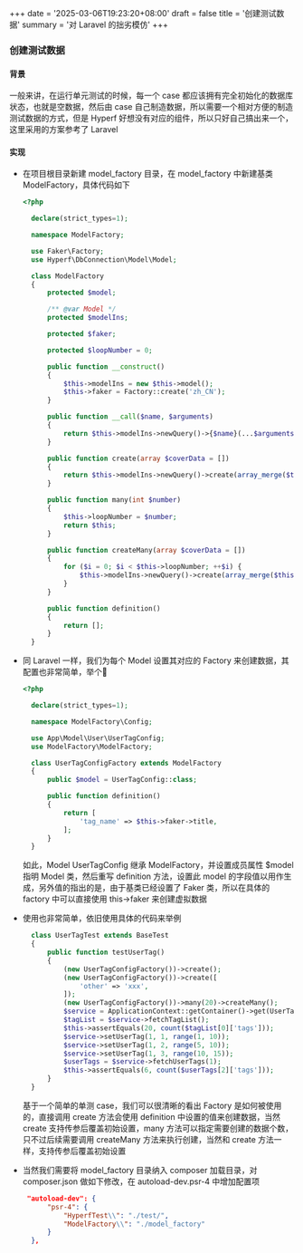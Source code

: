 +++
date = '2025-03-06T19:23:20+08:00'
draft = false
title = '创建测试数据'
summary = '对 Laravel 的拙劣模仿'
+++

### 创建测试数据

#### 背景
一般来讲，在运行单元测试的时候，每一个 case 都应该拥有完全初始化的数据库状态，也就是空数据，然后由 case 自己制造数据，所以需要一个相对方便的制造测试数据的方式，但是 Hyperf 好想没有对应的组件，所以只好自己搞出来一个，这里采用的方案参考了 Laravel

#### 实现
- 在项目根目录新建 model_factory 目录，在 model_factory 中新建基类 ModelFactory，具体代码如下
  ```php
  <?php

    declare(strict_types=1);

    namespace ModelFactory;

    use Faker\Factory;
    use Hyperf\DbConnection\Model\Model;

    class ModelFactory
    {
        protected $model;

        /** @var Model */
        protected $modelIns;

        protected $faker;

        protected $loopNumber = 0;

        public function __construct()
        {
            $this->modelIns = new $this->model();
            $this->faker = Factory::create('zh_CN');
        }

        public function __call($name, $arguments)
        {
            return $this->modelIns->newQuery()->{$name}(...$arguments);
        }

        public function create(array $coverData = [])
        {
            return $this->modelIns->newQuery()->create(array_merge($this->definition(), $coverData));
        }

        public function many(int $number)
        {
            $this->loopNumber = $number;
            return $this;
        }

        public function createMany(array $coverData = [])
        {
            for ($i = 0; $i < $this->loopNumber; ++$i) {
                $this->modelIns->newQuery()->create(array_merge($this->definition(), $coverData));
            }
        }

        public function definition()
        {
            return [];
        }
    }
  ```
- 同 Laravel 一样，我们为每个 Model 设置其对应的 Factory 来创建数据，其配置也非常简单，举个🌰
  ```php
  <?php

    declare(strict_types=1);

    namespace ModelFactory\Config;

    use App\Model\User\UserTagConfig;
    use ModelFactory\ModelFactory;

    class UserTagConfigFactory extends ModelFactory
    {
        public $model = UserTagConfig::class;

        public function definition()
        {
            return [
                'tag_name' => $this->faker->title,
            ];
        }
    }
  ```
    如此，Model UserTagConfig 继承 ModelFactory，并设置成员属性 $model 指明 Model 类，然后重写 definition 方法，设置此 model 的字段值以用作生成，另外值的指出的是，由于基类已经设置了 Faker 类，所以在具体的 factory 中可以直接使用 this->faker 来创建虚拟数据

- 使用也非常简单，依旧使用具体的代码来举例
  ```php
    class UserTagTest extends BaseTest
    {
        public function testUserTag()
        {
            (new UserTagConfigFactory())->create();
            (new UserTagConfigFactory())->create([
                'other' => 'xxx',
            ]);
            (new UserTagConfigFactory())->many(20)->createMany();
            $service = ApplicationContext::getContainer()->get(UserTagService::class);
            $tagList = $service->fetchTagList();
            $this->assertEquals(20, count($tagList[0]['tags']));
            $service->setUserTag(1, 1, range(1, 10));
            $service->setUserTag(1, 2, range(5, 10));
            $service->setUserTag(1, 3, range(10, 15));
            $userTags = $service->fetchUserTags(1);
            $this->assertEquals(6, count($userTags[2]['tags']));
        }
    }
  ```
  基于一个简单的单测 case，我们可以很清晰的看出 Factory 是如何被使用的，直接调用 create 方法会使用 definition 中设置的值来创建数据，当然 create 支持传参后覆盖初始设置，many 方法可以指定需要创建的数据个数，只不过后续需要调用 createMany 方法来执行创建，当然和 create 方法一样，支持传参后覆盖初始设置

- 当然我们需要将 model_factory 目录纳入 composer 加载目录，对 composer.json 做如下修改，在 autoload-dev.psr-4 中增加配置项
  ```json
   "autoload-dev": {
        "psr-4": {
            "HyperfTest\\": "./test/",
            "ModelFactory\\": "./model_factory"
        }
    },
  ```